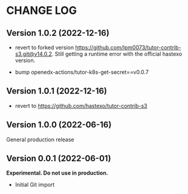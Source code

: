 # CHANGE LOG

## Version 1.0.2 (2022-12-16)

* revert to forked version https://github.com/lpm0073/tutor-contrib-s3.git@v14.0.2. Still getting a runtime error with the official hastexo version.

* bump openedx-actions/tutor-k8s-get-secret==v0.0.7

## Version 1.0.1 (2022-12-16)

* revert to https://github.com/hastexo/tutor-contrib-s3

## Version 1.0.0 (2022-06-16)

General production release

## Version 0.0.1 (2022-06-01)

**Experimental. Do not use in production.**

* Initial Git import

